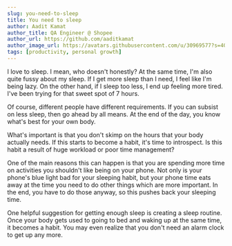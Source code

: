 ```yaml
---
slug: you-need-to-sleep
title: You need to sleep
author: Aadit Kamat
author_title: QA Engineer @ Shopee
author_url: https://github.com/aaditkamat
author_image_url: https://avatars.githubusercontent.com/u/30969577?s=400&u=9558fc3557d79c88a7080034fe8c22654aca2e4d&v=4
tags: [productivity, personal growth]
---
```


I love to sleep. I mean, who doesn't honestly? At the same time, I'm also quite fussy about my sleep. If I get more sleep than I need, I feel like I'm being lazy. On the other hand, if I sleep too less, I end up feeling more tired. I've been trying for that sweet spot of 7 hours.

Of course, different people have different requirements. If you can subsist on less sleep, then go ahead by all means. At the end of the day, you know what's best for your own body.

What's important is that you don't skimp on the hours that your body actually needs. If this starts to become a habit, it's time to introspect. Is this habit a result of huge workload or poor time management?

One of the main reasons this can happen is that you are spending more time on activities you shouldn't like being on your phone. Not only is your phone's blue light bad for your sleeping habit, but your phone time eats away at the time you need to do other things which are more important. In the end, you have to do those anyway, so this pushes back your sleeping time.

One helpful suggestion for getting enough sleep is creating a sleep routine. Once your body gets used to going to bed and waking up at the same time, it becomes a habit. You may even realize that you don't need an alarm clock to get up any more.

